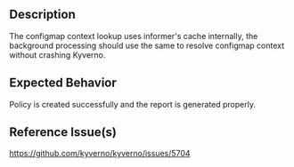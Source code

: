 ## Description

The configmap context lookup uses informer's cache internally, the background processing should use the same to resolve configmap context without crashing Kyverno.

## Expected Behavior

Policy is created successfully and the report is generated properly.

## Reference Issue(s)

https://github.com/kyverno/kyverno/issues/5704